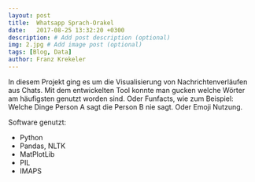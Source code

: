 ```yaml
---
layout: post
title:  Whatsapp Sprach-Orakel
date:   2017-08-25 13:32:20 +0300
description: # Add post description (optional)
img: 2.jpg # Add image post (optional)
tags: [Blog, Data]
author: Franz Krekeler
---
```

In diesem Projekt ging es um die Visualisierung von Nachrichtenverläufen aus Chats. Mit dem entwickelten Tool konnte man gucken welche Wörter am häufigsten genutzt worden sind. Oder Funfacts, wie zum Beispiel: Welche Dinge Person A sagt die Person B nie sagt. Oder Emoji Nutzung.

Software genutzt:
- Python
- Pandas, NLTK
- MatPlotLib
- PIL
- IMAPS
